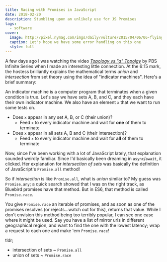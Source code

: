 ```yaml
---
title: Racing with Promises in JavaScript
date: 2018-02-20
description: Stumbling upon an unlikely use for JS Promises
tags:
  - software
cover:
  image: http://pixel.nymag.com/imgs/daily/vulture/2015/04/06/06-flying-cars.w529.h352.jpg
  caption: Let's hope we have some error handling on this one
  style: full
---
```


A few days ago I was watching the video [_Topology vs "a" Topolgy_][1] by PBS Infinite Series when I made an interesting little connection. At the 6:15 mark, the hostess brilliantly explains the mathematical terms _union_ and _intersection_ from set theory using the idea of "indicator machines". Here's a brief summary:

An indicator machine is a computer program that terminates when a given condition is true. Let's say we have sets A, B, and C, and they each have their own indicator machine. We also have an element `x` that  we want to run some tests on.

- Does `x` appear in any set A, B, or C (their union)?
    - Feed `x` to every indicator machine and wait for **one** of them to terminate
- Does `x` appear in all sets A, B and C (their intersection)?
    - Feed `x` to every indicator machine and wait for **all** of them to terminate

Now, since I've been working with a lot of JavaScript lately, that explanation sounded weirdly familiar. Since I'd basically been dreaming in `async`/`await`, it clicked. Her explanation for _intersection of sets_ was basically the definition of JavaScript's `Promise.all` method!

So if _intersection_ is like `Promise.all`, what is _union_ similar to? My guess was `Promise.any`; a quick search showed that I was on the right track, as Bluebird promises have that method. But in ES6, that method is called `Promise.race`.

You give `Promise.race` an iterable of promises, and as soon as one of the promises resolves (or rejects...watch out for this), returns that value. While I don't envision this method being too terribly popular, I can see one case where it might be used. Say you have a list of mirror urls in different geographical region, and want to find the one with the lowest latency; wrap a request to each one and make 'em `Promise.race`!

tldr;

- intersection of sets ~ `Promise.all`
- union of sets ~ `Promise.race`

[1]: https://youtu.be/tdOaMOcxY7U?t=6m15s
